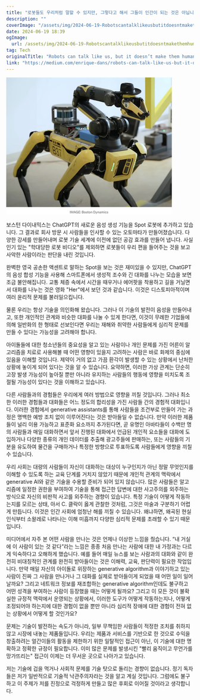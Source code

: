 ```yaml
---
title: "로봇들도 우리처럼 말할 수 있지만, 그렇다고 해서 그들이 인간이 되는 것은 아닙니다"
description: ""
coverImage: "/assets/img/2024-06-19-Robotscantalklikeusbutitdoesntmakethemhuman_0.png"
date: 2024-06-19 18:39
ogImage: 
  url: /assets/img/2024-06-19-Robotscantalklikeusbutitdoesntmakethemhuman_0.png
tag: Tech
originalTitle: "Robots can talk like us, but it doesn’t make them human"
link: "https://medium.com/enrique-dans/robots-can-talk-like-us-but-it-doesnt-make-them-human-9cd701169e58"
---
```



<img src="/assets/img/2024-06-19-Robotscantalklikeusbutitdoesntmakethemhuman_0.png" />

보스턴 다이내믹스는 ChatGPT의 새로운 음성 생성 기능을 Spot 로봇에 추가하고 있습니다. 그 결과로 회사 방문 시 사람들을 인사할 수 있는 오토마타가 만들어졌습니다. 다양한 강세를 만들어내며 로봇 기술 세계에 이전에 없던 공감 효과를 만들어 냅니다. 사실 인기 있는 "학대당한 로봇 비디오"를 제외하면 로봇들이 우리 편을 들어주는 것을 보고 사악한 사람이라는 판단을 내린 것입니다.

완벽한 영국 공손한 액센트로 말하는 Spot을 보는 것은 재미있을 수 있지만, ChatGPT의 음성 합성 기능을 사용해 스마트폰에서 생성적 조수와 긴 대화를 나누는 모습을 보면 조금 불안해집니다. 교통 체증 속에서 시간을 때우거나 에어팟을 착용하고 길을 거닐면서 대화를 나누는 것은 영화 "Her"에서 보던 것과 같습니다. 이것은 디스토피아적이며 여러 윤리적 문제를 불러일으킵니다.

물론 우리는 항상 기술을 의인화해 왔습니다. 그러나 이 기술의 발전이 음성을 만들어내고, 또한 개인적인 관계와 비슷한 대화를 나눌 수 있게 한다면, 이것이 무례한 기업들에 의해 일반화의 한 형태로 선보인다면 우리는 재해와 취약한 사람들에게 심리적 문제를 만들 수 있다는 가능성을 고려해야 합니다.

<div class="content-ad"></div>

아이돌들에 대한 청소년들의 중요성을 알고 있는 사람이나 개인 문제를 가진 어른이 알고리즘을 치료로 사용해볼 때 어떤 영향이 있을지 고려하는 사람은 바로 화제의 중심에 있음을 이해할 것입니다. 제약이 거의 없고 가끔 환각이 발생할 수 있는 상황에서 난처한 상황에 놓이게 되어 있다는 것을 알 수 있습니다. 요약하면, 이러한 가상 관계는 단순히 고장 발생 가능성이 높아질 뿐만 아니라 유지하는 사람들의 행동에 영향을 미치도록 조절될 가능성이 있다는 것을 이해하고 있습니다.

다른 사람들과의 경험들은 우리에게 여러 방법으로 영향을 끼칠 것입니다. 그러나 최소한 이러한 경험들과 대화들은 어느 정도의 합리성을 가진 사람들 간의 경험적 대화입니다. 이러한 경험에서 generative assistants를 통해 사람들을 조건부로 만들어 가는 과정은 명백한 예방 조치 없이 이루어진다는 것은 받아들일 수 없습니다. 만약 이러한 제품들이 널리 이용 가능하고 표준화 요소까지 추가된다면, 곧 유명인 아바타들이 수백만 명의 사람들과 매일 대화하면서 앞서 진행된 대화에서 언급된 개인적 요소들을 대화에 도입하거나 다양한 종류의 개인 데이터를 추출해 광고주들에 판매하는, 또는 사람들의 기분을 유도하여 물건을 구매하거나 특정한 방향으로 투표하도록 사람들에게 영향을 끼칠 수 있습니다.

우리 사회는 대량의 사람들이 자신이 대화하는 대상이 누구인지가 아닌 정말 무엇인지를 이해할 수 있도록 하는 교육 단계를 거치지 않았기 때문에 개인적 관계의 맥락에서 generative AI와 같은 기술을 수용할 준비가 되어 있지 않습니다. 많은 사람들은 알고리즘에 일정한 권한을 부여하여 기술을 통해 접근한 답변에 대한 사고주의를 외주하는 방식으로 자신의 비판적 사고를 외주하는 경향이 있습니다. 특정 기술이 어떻게 작동하는지를 모르는 상태, 아서 C. 클락이 옳게 관찰한 것처럼, 그것은 마술과 구분하기 어렵게 만듭니다. 이것은 인간 사회에 엄청난 해를 끼칠 수 있습니다. 왜냐하면, 왜곡된 현실 인식부터 소왈레로 나타나는 이해 미흡까지 다양한 심리적 문제를 초래할 수 있기 때문입니다.

미디어에서 자주 본 어떤 사람을 만나는 것은 언제나 이상한 느낌을 줬습니다. “내 거실에 이 사람이 있는 것 같다”라는 느낌은 종종 처음 만나는 사람에 대한 내 가정과는 다르게 익숙하다고 오해하게 했습니다. 예를 들어 매일 뉴스를 보는 사람과의 대화와 같이 완전히 비대칭적인 관계를 완전히 받아들이는 것은 이해력, 교육, 판단력이 필요한 작업입니다. 만약 매일 자신의 아이돌로 위장하는 generative algorithm과 이야기하고 있는 사람이 진짜 그 사람을 만나거나 그 대화를 실제로 받아들이게 되었을 때 어떤 일이 일어날까요? 그리고 네트워크 정보를 재조합하는 generative algorithm인데도 불구하고 어떤 성격을 부여하는 사람이 등장했을 때는 어떻게 될까요? 그리고 이 모든 것이 불확실한 규정적 맥락에서 운영되는 상황에서, 이러한 도구가 어떻게 작동하는지나, 어떻게 조정되어야 하는지에 대한 경험이 없을 뿐만 아니라 심리적 장애에 대한 경험이 전혀 없는 상황에서 어떻게 할 것인가요?

<div class="content-ad"></div>

문제는 기술이 발전하는 속도가 아니라, 일부 무책임한 사람들이 적정한 조치를 취하지 않고 시장에 내놓는 제품들입니다. 우리는 제품과 서비스를 기반으로 한 것으로 수익을 창출하려는 얼간이들의 활동을 제한하기 위한 일탈적인 접근이 아닌, 이 기술에 대한 명확하고 정확한 규정이 필요합니다. 이미 많은 문제를 발생시킨 "빨리 움직이고 무언가를 망가뜨리는" 접근이 이제는 더 무서운 곳으로 나아가고 있습니다.

저는 기술에 겁을 먹거나 사회적 문제를 기술 탓으로 돌리는 경향이 없습니다. 정기 독자들은 저가 일반적으로 기술적 낙관주의자라는 것을 알고 계실 것입니다. 그럼에도 불구하고 이 주제가 저를 진정으로 걱정하게 만들고 많은 후회로 이어질 것이라고 생각합니다.